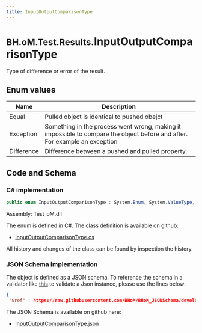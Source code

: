 ```yaml
---
title: InputOutputComparisonType
---
```


# <small>BH.oM.Test.Results.</small>**InputOutputComparisonType**

Type of difference or error of the result.

## Enum values

| Name            | Description                                                    |
|-----------------|----------------------------------------------------------------|
| Equal |  Pulled object is identical to pushed obejct  |
| Exception |  Something in the process went wrong, making it impossible to compare the object before and after. For example an exception  |
| Difference |  Difference between a pushed and pulled property.  |


## Code and Schema

### C# implementation

``` C# title="C#"
public enum InputOutputComparisonType : System.Enum, System.ValueType, System.IComparable, System.ISpanFormattable, System.IFormattable, System.IConvertible
```

Assembly: Test_oM.dll

The enum is defined in C#. The class definition is available on github:

- [InputOutputComparisonType.cs](https://github.com/BHoM/BHoM/blob/develop/Test_oM/Results\Enums\InputOutputComparisonType.cs)

All history and changes of the class can be found by inspection the history.
### JSON Schema implementation

The object is defined as a JSON schema. To reference the schema in a validator like [this](https://www.jsonschemavalidator.net/) to validate a Json instance, please use the lines below:

``` json title="JSON Schema"
{
 "$ref" : https://raw.githubusercontent.com/BHoM/BHoM_JSONSchema/develop/Test_oM/Results/InputOutputComparisonType.json}
```

The JSON Schema is available on github here:

- [InputOutputComparisonType.json](https://github.com/BHoM/BHoM_JSONSchema/blob/develop/Test_oM/Results/InputOutputComparisonType.json)
